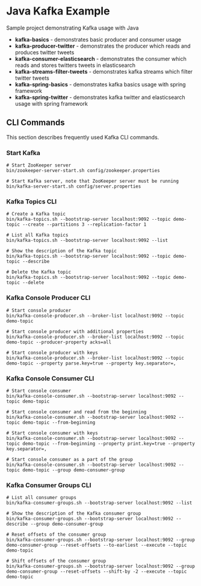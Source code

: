 # Java Kafka Example

Sample project demonstrating Kafka usage with Java

- **kafka-basics** - demonstrates basic producer and consumer usage
- **kafka-producer-twitter** - demonstrates the producer which reads and produces twitter tweets
- **kafka-consumer-elasticsearch** - demonstrates the consumer which reads and stores twitters tweets in elasticsearch
- **kafka-streams-filter-tweets** - demonstrates kafka streams which filter twitter tweets
- **kafka-spring-basics** - demonstrates kafka basics usage with spring framework
- **kafka-spring-twitter** - demonstrates kafka twitter and elasticsearch usage with spring framework

## CLI Commands

This section describes frequently used Kafka CLI commands.

### Start Kafka

```shell script
# Start ZooKeeper server
bin/zookeeper-server-start.sh config/zookeeper.properties

# Start Kafka server, note that ZooKeeper server must be running
bin/kafka-server-start.sh config/server.properties
```

### Kafka Topics CLI

```shell script
# Create a Kafka topic
bin/kafka-topics.sh --bootstrap-server localhost:9092 --topic demo-topic --create --partitions 3 --replication-factor 1

# List all Kafka topics
bin/kafka-topics.sh --bootstrap-server localhost:9092 --list

# Show the description of the Kafka topic
bin/kafka-topics.sh --bootstrap-server localhost:9092 --topic demo-topic --describe

# Delete the Kafka topic
bin/kafka-topics.sh --bootstrap-server localhost:9092 --topic demo-topic --delete
```

### Kafka Console Producer CLI

```shell script
# Start console producer
bin/kafka-console-producer.sh --broker-list localhost:9092 --topic demo-topic

# Start console producer with additional properties
bin/kafka-console-producer.sh --broker-list localhost:9092 --topic demo-topic --producer-property acks=all

# Start console producer with keys
bin/kafka-console-producer.sh --broker-list localhost:9092 --topic demo-topic --property parse.key=true --property key.separator=,
```

### Kafka Console Consumer CLI

```shell script
# Start console consumer
bin/kafka-console-consumer.sh --bootstrap-server localhost:9092 --topic demo-topic

# Start console consumer and read from the beginning
bin/kafka-console-consumer.sh --bootstrap-server localhost:9092 --topic demo-topic --from-beginning

# Start console consumer with keys
bin/kafka-console-consumer.sh --bootstrap-server localhost:9092 --topic demo-topic --from-beginning --property print.key=true --property key.separator=,

# Start console consumer as a part of the group
bin/kafka-console-consumer.sh --bootstrap-server localhost:9092 --topic demo-topic --group demo-consumer-group
```

### Kafka Consumer Groups CLI

```shell script
# List all consumer groups
bin/kafka-consumer-groups.sh --bootstrap-server localhost:9092 --list

# Show the description of the Kafka consumer group
bin/kafka-consumer-groups.sh --bootstrap-server localhost:9092 --describe --group demo-consumer-group

# Reset offsets of the consumer group
bin/kafka-consumer-groups.sh --bootstrap-server localhost:9092 --group demo-consumer-group --reset-offsets --to-earliest --execute --topic demo-topic

# Shift offsets of the consumer group
bin/kafka-consumer-groups.sh --bootstrap-server localhost:9092 --group demo-consumer-group --reset-offsets --shift-by -2 --execute --topic demo-topic
```
